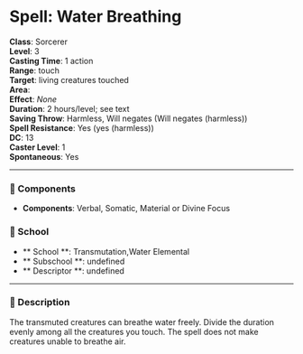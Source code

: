 
# Spell: Water Breathing
**Class**: Sorcerer  
**Level**: 3  
**Casting Time**: 1 action  
**Range**: touch  
**Target**: living creatures touched  
**Area**:   
**Effect**: _None_  
**Duration**: 2 hours/level; see text  
**Saving Throw**: Harmless, Will negates (Will negates (harmless))  
**Spell Resistance**: Yes (yes (harmless))  
**DC**: 13  
**Caster Level**: 1  
**Spontaneous**: Yes

---

### 🔮 Components
- **Components**: Verbal, Somatic, Material or Divine Focus

### 🏫 School
- ** School **: Transmutation,Water Elemental
- ** Subschool **: undefined
- ** Descriptor **: undefined
---

### 📜 Description
The transmuted creatures can breathe water freely. Divide the duration evenly among all the creatures you touch. The spell does not make creatures unable to breathe air.
